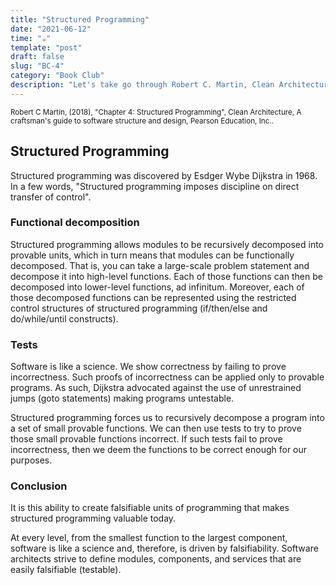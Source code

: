 ```yaml
---
title: "Structured Programming"
date: "2021-06-12"
time: "☕️"
template: "post"
draft: false
slug: "BC-4"
category: "Book Club"
description: "Let's take go through Robert C. Martin, Clean Architecture, Chapter 4. Structured Programming"
---
```


<sub>Robert C Martin, (2018), "Chapter 4: Structured Programming", Clean Architecture, A craftsman's guide to software structure and design, Pearson Education, Inc..</sub>

## Structured Programming

Structured programming was discovered by Esdger Wybe Dijkstra in 1968. In a few words, "Structured programming imposes discipline on direct transfer of control".

### Functional decomposition

Structured programming allows modules to be recursively decomposed into provable units, which in turn means that modules can be functionally decomposed.
That is, you can take a large-scale problem statement and decompose it into high-level functions. Each of those functions can then be decomposed into lower-level functions, ad infinitum. Moreover, each of those decomposed functions can be represented using the restricted control structures of structured programming (if/then/else and do/while/until constructs).

### Tests

Software is like a science. We show correctness by failing to prove incorrectness.
Such proofs of incorrectness can be applied only to provable programs. As such, Dijkstra advocated against the use of unrestrained jumps (goto statements) making programs untestable. 

Structured programming forces us to recursively decompose a program into a set of small provable functions. We can then use tests to try to prove those small provable functions incorrect. If such tests fail to prove incorrectness, then we deem the functions to be correct enough for our purposes.

### Conclusion

It is this ability to create falsifiable units of programming that makes structured programming valuable today.

At every level, from the smallest function to the largest component, software is like a science and, therefore, is driven by falsifiability. Software architects strive to define modules, components, and services that are easily falsifiable (testable).